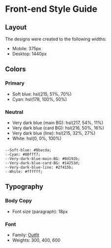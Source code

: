 # Front-end Style Guide

## Layout

The designs were created to the following widths:

- Mobile: 375px
- Desktop: 1440px

## Colors

### Primary

- Soft blue: hsl(215, 51%, 70%)
- Cyan: hsl(178, 100%, 50%)

### Neutral

- Very dark blue (main BG): hsl(217, 54%, 11%)
- Very dark blue (card BG): hsl(216, 50%, 16%)
- Very dark blue (line): hsl(215, 32%, 27%)
- White: hsl(0, 0%, 100%)


###
    --Soft-blue: #8bacda;
    --Cyan: #00fff7;    
    --Very-dark-blue-main-BG: #0d192b;
    --Very-dark-blue-card-BG: #14253d;
    --Very-dark-blue-line: #2f415b;
    --White: #ffffff;
###


## Typography

### Body Copy

- Font size (paragraph): 18px

### Font

- Family: [Outfit](https://fonts.google.com/specimen/Outfit)
- Weights: 300, 400, 600
